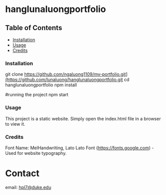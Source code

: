 # hanglunaluongportfolio

## Table of Contents

- [Installation](#installation)
- [Usage](#usage)
- [Credits](#credits)
### Installation
git clone https://github.com/ngaluong1109/my-portfolio.git](https://github.com/lunaluong/hanglunaluongportfolio.git
cd hanglunaluongportfolio
npm install

#running the project
npm start
### Usage
This project is a static website. Simply open the index.html file in a browser to view it.
### Credits
Font Name: MelHandwriting, Lato
Lato Font (https://fonts.google.com) - Used for website typography.

# Contact 
email: hpl7@duke.edu
